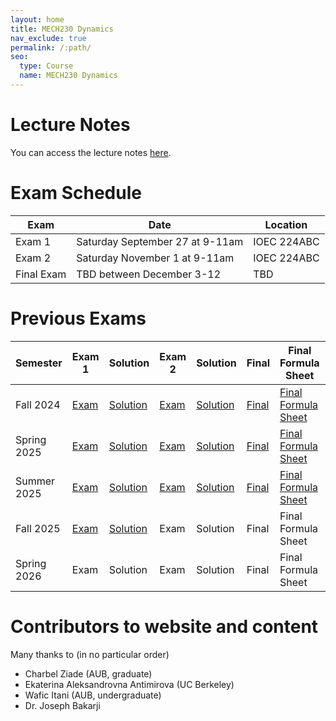```yaml
---
layout: home
title: MECH230 Dynamics
nav_exclude: true
permalink: /:path/
seo:
  type: Course
  name: MECH230 Dynamics
---
```


# Lecture Notes
You can access the lecture notes [here](https://drive.google.com/file/d/1OqUyqj9TQVR_x3-o1vOThzzxYG_eBrRD/view?usp=sharing).

# Exam Schedule

| Exam | Date | Location |
| -- | -- | -- |
| Exam 1 | Saturday September 27 at 9-11am | IOEC 224ABC |
| Exam 2 | Saturday November 1 at 9-11am | IOEC 224ABC|
| Final Exam | TBD between December 3-12 | TBD |

# Previous Exams

| Semester | Exam 1 | Solution | Exam 2 | Solution | Final | Final Formula Sheet | Solution |
| -- | -- | -- | -- | -- | -- | -- | -- |
| Fall 2024 | [Exam](https://drive.google.com/file/d/1fpyogKU72hAk62joaXF57r_IyN-hvyrX/view?usp=sharing) | [Solution](https://drive.google.com/file/d/1gEF7iLhqBAmBBbsNmlnsfmzRhn-U-z8h/view?usp=sharing) | [Exam](https://drive.google.com/file/d/1EsWH744Ea9hTqATIefX_iNISh8Yit5By/view?usp=sharing) | [Solution](https://drive.google.com/file/d/1TkYUfnPO1sOTNMaOrFGUUBSUmpVRY5u6/view?usp=sharing) | [Final](https://drive.google.com/file/d/1UM0d436fD1UeuP0GWjcqIyFP_Lrfrv2M/view?usp=share_link) | [Final Formula Sheet](https://drive.google.com/file/d/1SEIcqV9ZGopW-3rXGl6u-v4yAV9b6NoM/view?usp=sharing) | [Solution](https://drive.google.com/file/d/1ULFXXRHoYjYegWJ-E-Ray_JmYSu70aNZ/view?usp=sharing) |
| Spring 2025 | [Exam](https://drive.google.com/file/d/1nYIM1DQM-xVw40f7MYHySVGbD_-mvGR7/view?usp=share_link) | [Solution](https://drive.google.com/file/d/1nZ_2hlN742mQefcQq80z4JaBwRkUrTUg/view?usp=share_link) | [Exam](https://drive.google.com/file/d/1PqB3AuPpe6iEz4S_hGeReKswznM3Oy4N/view?usp=sharing) | [Solution](https://drive.google.com/file/d/1PoiuhSRDilY_wqvYx3Q5fC7DtcB-O3IU/view?usp=sharing) | [Final](https://drive.google.com/file/d/1TcTW830VaSOpyTgutoI8S-agWErWplGE/view?usp=sharing) | [Final Formula Sheet](https://drive.google.com/file/d/1TGxehzRf-imvsRXlj2ulP5fpYmzAg1jC/view?usp=sharing) | [Solution](https://drive.google.com/file/d/1THjl_kwMNHvcFt04QrGJM5DICYu9seGZ/view?usp=sharing) |
| Summer 2025 | [Exam](https://drive.google.com/file/d/1-qiPPB0-GBBf9tUoRn-x7F8f2A_U-i_l/view?usp=share_link) | [Solution](https://drive.google.com/file/d/1SqitIff1RgKL2iMsMwBRIKiIRKMLA4oQ/view?usp=sharing) | [Exam](https://drive.google.com/file/d/1PoptxxFkwPgxgti8o4a-GRid4FVxc99b/view?usp=share_link) | [Solution](https://drive.google.com/file/d/1qlH-nAS531cRvIq30yFaV9ifPYXjksqK/view?usp=sharing) | [Final](https://drive.google.com/file/d/1rLc5TgOaapxruiA4Grw1LZYBdwnRvGk5/view?usp=share_link) | [Final Formula Sheet](https://drive.google.com/file/d/1rVxbOK87azp4vJbd0WjxjuIHGPr4xnII/view?usp=share_link) | [Solution](https://drive.google.com/file/d/1VRkHuMP18I4SRJzPotgux6TBsVPLI4GC/view?usp=sharing) |
| Fall 2025 | [Exam](https://drive.google.com/file/d/1nrPkYI2iM1mtgwJxyp7pV66qxYcd9MV_/view?usp=share_link) | [Solution](https://drive.google.com/file/d/1HpGTfD8QvgDmln2VKW7LqZqJMbCRcira/view?usp=share_link) | Exam | Solution | Final | Final Formula Sheet | Solution |
| Spring 2026 | Exam | Solution | Exam | Solution | Final | Final Formula Sheet | Solution |


# Contributors to website and content
Many thanks to (in no particular order)
- Charbel Ziade (AUB, graduate)
- Ekaterina Aleksandrovna Antimirova (UC Berkeley)
- Wafic Itani (AUB, undergraduate)
- Dr. Joseph Bakarji


